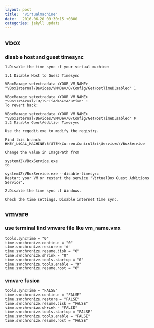 ```yaml
---
layout: post
title:  "virtualmachine"
date:   2016-06-20 09:30:15 +0800
categories: jekyll update
---
```


## vbox

### disable host and guest timesync

    1.Disable the time sync of your virtual machine:

    1.1 Disable Host to Guest Timesync

    VBoxManage setextradata <YOUR_VM_NAME> "VBoxInternal/Devices/VMMDev/0/Config/GetHostTimeDisabled" 1

    VBoxManage setextradata <YOUR_VM_NAME> "VBoxInternal/TM/TSCTiedToExecution" 1
    To revert back:

    VBoxManage setextradata <YOUR_VM_NAME> "VBoxInternal/Devices/VMMDev/0/Config/GetHostTimeDisabled" 0
    1.2 Disable GuestAddition Timesync

    Use the regedit.exe to modify the registry.

    Find this branch: HKEY_LOCAL_MACHINE\SYSTEM\CurrentControlSet\Services\VBoxService

    Change the value in ImagePath from

    system32\VBoxService.exe
    to

    system32\VBoxService.exe --disable-timesync
    Restart your VM or restart the service "VirtualBox Guest Additions Service".

    2.Disable the time sync of Windows.

    Check the time settings. Disable internet time sync.

## vmvare 

### use terminal find vmvare file like vm_name.vmx

    tools.syncTime = "0"
    time.synchronize.continue = "0"
    time.synchronize.restore = "0"
    time.synchronize.resume.disk = "0"
    time.synchronize.shrink = "0"
    time.synchronize.tools.startup = "0"
    time.synchronize.tools.enable = "0"
    time.synchronize.resume.host = "0"
    

### vmvare fusion

    tools.syncTime = "FALSE"
    time.synchronize.continue = "FALSE"
    time.synchronize.restore = "FALSE"
    time.synchronize.resume.disk = "FALSE"
    time.synchronize.shrink = "FALSE"
    time.synchronize.tools.startup = "FALSE"
    time.synchronize.tools.enable = "FALSE"
    time.synchronize.resume.host = "FALSE"



